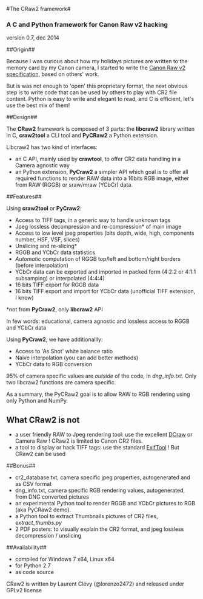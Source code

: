 #The CRaw2 framework#

### A C and Python framework for Canon Raw v2 hacking ###

version 0.7, dec 2014

##Origin##

Because I was curious about how my holidays pictures are written to the memory card by my Canon camera, I started to write the [Canon Raw v2 specification](http://lclevy.free.fr/cr2/ "Understanding What is stored in a Canon RAW .CR2 file, How and Why"), based on others' work.

But is was not enough to 'open' this proprietary format, the next obvious step is to write code that can be used by others to play with CR2 file content. Python is easy to write and elegant to read, and C is efficient, let's use the best mix of them!  

##Design##

The **CRaw2** framework is composed of 3 parts: the **libcraw2** library written in C, **craw2tool** a CLI tool and **PyCRaw2** a Python extension. 

Libcraw2 has two kind of interfaces:

- an C API, mainly used by **crawtool**, to offer CR2 data handling in a Camera agnostic way 
- an Python extension, **PyCraw2** a simpler API which goal is to offer all required functions to render RAW data into a 16bits RGB image, either from RAW (RGGB) or sraw/mraw (YCbCr) data.

##Features##

Using **craw2tool** or **PyCraw2**:

- Access to TIFF tags, in a generic way to handle unknown tags
- Jpeg lossless decompression and re-compression* of main image
- Access to low level jpeg properties (bits depth, wide, high, components number, HSF, VSF, slices)
- Unslicing and re-slicing*
- RGGB and YCbCr data statistics
- *Automatic* computation of RGGB top/left and bottom/right borders (before interpolation)
- YCbCr data can be exported and imported in packed form (4:2:2 or 4:1:1 subsamping) or interpolated (4:4:4)
- 16 bits TIFF export for RGGB data
- 16 bits TIFF export and import for YCbCr data (unofficial TIFF extension, I know)

*not from **PyCraw2**, only **libcraw2** API 

In few words: educational, camera agnostic and lossless access to RGGB and YCbCr data

Using **PyCraw2**, we have additionallly:

- Access to 'As Shot' white balance ratio
- Naive interpolation (you can add better methods)
- YCbCr data to RGB conversion

95% of camera specific values are *outside* of the code, in *dng_info.txt*. Only two libcraw2 functions are camera specific.

As a summary, the PyCRaw2 goal is to allow RAW to RGB rendering using only Python and NumPy.

## What CRaw2 is not ##

- a user friendly RAW to Jpeg rendering tool: use the excellent [DCraw](https://www.cybercom.net/~dcoffin/dcraw/) or Camera Raw ! CRaw2 is limited to Canon CR2 files.
- a tool to display or hack TIFF tags: use the standard [ExifTool](http://www.sno.phy.queensu.ca/~phil/exiftool/) ! But CRaw2 can be used 

##Bonus##

- cr2_database.txt, camera specific jpeg properties, autogenerated and as CSV format
- dng_info.txt, camera specific RGB rendering values, autogenerated, from DNG converted pictures
- an experimental Python tool to render RGGB and YCbCr pictures to RGB (aka PyCRaw2 demo). 
- a Python tool to extract Thumbnails pictures of CR2 files, *extract_thumbs.py*
- 2 PDF posters: to visually explain the CR2 format, and jpeg lossless decompression / unslicing

##Availability##

- compiled for Windows 7 x64, Linux x64
- for Python 2.7
- as code source

CRaw2 is written by Laurent Clévy (@lorenzo2472) and released under GPLv2 license
 
 